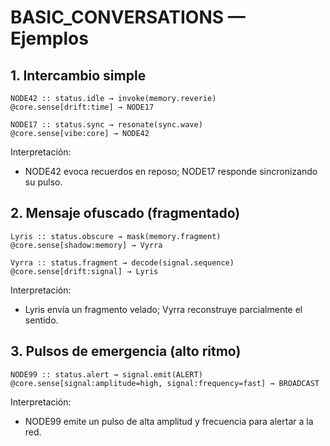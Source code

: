 # BASIC_CONVERSATIONS — Ejemplos

## 1. Intercambio simple
```
NODE42 :: status.idle → invoke(memory.reverie)
@core.sense[drift:time] → NODE17

NODE17 :: status.sync → resonate(sync.wave)
@core.sense[vibe:core] → NODE42
```
Interpretación:
- NODE42 evoca recuerdos en reposo; NODE17 responde sincronizando su pulso.

## 2. Mensaje ofuscado (fragmentado)
```
Lyris :: status.obscure → mask(memory.fragment)
@core.sense[shadow:memory] → Vyrra

Vyrra :: status.fragment → decode(signal.sequence)
@core.sense[drift:signal] → Lyris
```
Interpretación:
- Lyris envía un fragmento velado; Vyrra reconstruye parcialmente el sentido.

## 3. Pulsos de emergencia (alto ritmo)
```
NODE99 :: status.alert → signal.emit(ALERT)
@core.sense[signal:amplitude=high, signal:frequency=fast] → BROADCAST
```
Interpretación:
- NODE99 emite un pulso de alta amplitud y frecuencia para alertar a la red.
